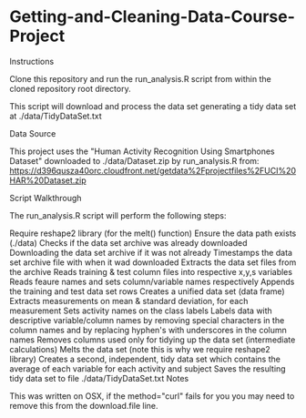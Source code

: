 Getting-and-Cleaning-Data-Course-Project
========================================
Instructions

Clone this repository and run the run_analysis.R script from within the cloned repository root directory.

This script will download and process the data set generating a tidy data set at ./data/TidyDataSet.txt

Data Source

This project uses the "Human Activity Recognition Using Smartphones Dataset" downloaded to ./data/Dataset.zip by run_analysis.R from: https://d396qusza40orc.cloudfront.net/getdata%2Fprojectfiles%2FUCI%20HAR%20Dataset.zip

Script Walkthrough

The run_analysis.R script will perform the following steps:

Require reshape2 library (for the melt() function)
Ensure the data path exists (./data)
Checks if the data set archive was already downloaded
Downloading the data set archive if it was not already
Timestamps the data set archive file with when it wad downloaded
Extracts the data set files from the archive
Reads training & test column files into respective x,y,s variables
Reads feaure names and sets column/variable names respectively
Appends the training and test data set rows
Creates a unified data set (data frame)
Extracts measurements on mean & standard deviation, for each measurement
Sets activity names on the class labels
Labels data with descriptive variable/column names by removing special characters in the column names and by replacing hyphen's with underscores in the column names
Removes columns used only for tidying up the data set (intermediate calculations)
Melts the data set (note this is why we require reshape2 library)
Creates a second, independent, tidy data set which contains the average of each variable for each activity and subject
Saves the resulting tidy data set to file ./data/TidyDataSet.txt
Notes

This was written on OSX, if the method="curl" fails for you you may need to remove this from the download.file line.
